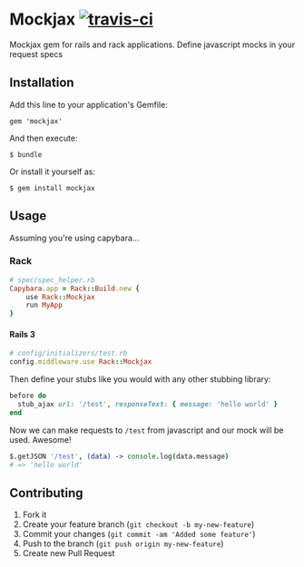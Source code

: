 # Mockjax [![travis-ci](https://secure.travis-ci.org/ejholmes/mockjax.png)](https://secure.travis-ci.org/ejholmes/mockjax)

Mockjax gem for rails and rack applications. Define javascript mocks in your
request specs

## Installation

Add this line to your application's Gemfile:

    gem 'mockjax'

And then execute:

    $ bundle

Or install it yourself as:

    $ gem install mockjax

## Usage
Assuming you're using capybara...

### Rack

```ruby
# spec/spec_helper.rb
Capybara.app = Rack::Build.new {
    use Rack::Mockjax
    run MyApp
}
```

#### Rails 3

```ruby
# config/initializers/test.rb
config.middleware.use Rack::Mockjax
```

Then define your stubs like you would with any other stubbing library:

```ruby
before do
  stub_ajax url: '/test', responseText: { message: 'hello world' }
end
```

Now we can make requests to `/test` from javascript and our mock will be used.
Awesome!

```coffeescript
$.getJSON '/test', (data) -> console.log(data.message)
# => 'hello world'
```

## Contributing

1. Fork it
2. Create your feature branch (`git checkout -b my-new-feature`)
3. Commit your changes (`git commit -am 'Added some feature'`)
4. Push to the branch (`git push origin my-new-feature`)
5. Create new Pull Request
